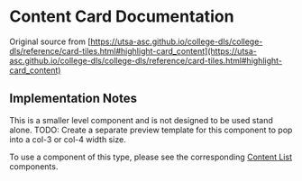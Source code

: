 # Content Card Documentation

Original source from [https://utsa-asc.github.io/college-dls/college-dls/reference/card-tiles.html#highlight-card_content](https://utsa-asc.github.io/college-dls/college-dls/reference/card-tiles.html#highlight-card_content)

## Implementation Notes

This is a smaller level component and is not designed to be used stand alone.  TODO: Create a separate preview template for this component to pop into a col-3 or col-4 width size.

To use a component of this type, please see the corresponding [Content List](content-list) components.

